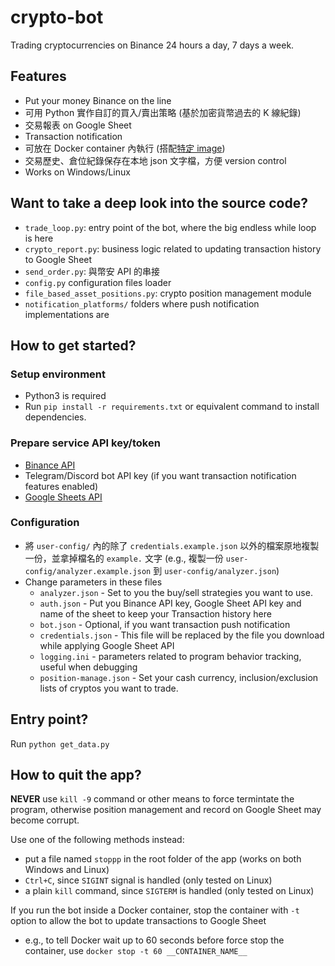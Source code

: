 # crypto-bot
Trading cryptocurrencies on Binance 24 hours a day, 7 days a week.

## Features
- Put your money Binance on the line
- 可用 Python 實作自訂的買入/賣出策略 (基於加密貨幣過去的 K 線紀錄)
- 交易報表 on Google Sheet
- Transaction notification
- 可放在 Docker container 內執行 (搭配[特定 image](https://hub.docker.com/r/wuuker/python-bot-env))
- 交易歷史、倉位紀錄保存在本地 json 文字檔，方便 version control
- Works on Windows/Linux

## Want to take a deep look into the source code?
- `trade_loop.py`: entry point of the bot, where the big endless while loop is here
- `crypto_report.py`: business logic related to updating transaction history to Google Sheet
- `send_order.py`: 與幣安 API 的串接
- `config.py` configuration files loader
- `file_based_asset_positions.py`: crypto position management module
- `notification_platforms/` folders where push notification implementations are

## How to get started?

### Setup environment
- Python3 is required
- Run `pip install -r requirements.txt` or equivalent command to install dependencies.

### Prepare service API key/token
- [Binance API](https://www.binance.com/en/support/faq/360002502072)
- Telegram/Discord bot API key (if you want transaction notification features enabled)
- [Google Sheets API](https://handsondataviz.org/google-sheets-api-key.html)

### Configuration
- 將 `user-config/` 內的除了 `credentials.example.json` 以外的檔案原地複製一份，並拿掉檔名的 `example.` 文字 (e.g., 複製一份 `user-config/analyzer.example.json` 到 `user-config/analyzer.json`)
- Change parameters in these files
  * `analyzer.json` - Set to you the buy/sell strategies you want to use.
  * `auth.json` - Put you Binance API key, Google Sheet API key and name of the sheet to keep your Transaction history here
  * `bot.json` - Optional, if you want transaction push notification
  * `credentials.json` - This file will be replaced by the file you download while applying Google Sheet API
  * `logging.ini` - parameters related to program behavior tracking, useful when debugging
  * `position-manage.json` - Set your cash currency, inclusion/exclusion lists of cryptos you want to trade.


## Entry point?
Run `python get_data.py`

## How to quit the app?
**NEVER** use `kill -9` command or other means to force termintate the program, otherwise position management and record on Google Sheet may become corrupt.

Use one of the following methods instead:
- put a file named `stoppp` in the root folder of the app (works on both Windows and Linux)
- `Ctrl+C`, since `SIGINT` signal is handled (only tested on Linux)
- a plain `kill` command, since `SIGTERM` is handled (only tested on Linux)

If you run the bot inside a Docker container, stop the container with `-t` option to allow the bot to update transactions to Google Sheet
- e.g., to tell Docker wait up to 60 seconds before force stop the container, use `docker stop -t 60 __CONTAINER_NAME__`
